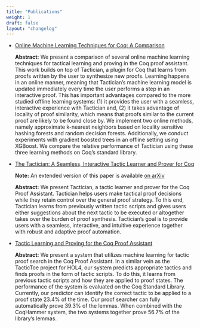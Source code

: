 ```yaml
---
title: "Publications"
weight: 1
draft: false
layout: "changelog"
---
```


- [Online Machine Learning Techniques for Coq: A Comparison](https://link.springer.com/chapter/10.1007%2F978-3-030-81097-9_5)

  **Abstract:** We present a comparison of several online machine learning techniques for tactical learning and proving in the Coq proof assistant. This work builds on top of Tactician, a plugin for Coq that learns from proofs written by the user to synthesize new proofs. Learning happens in an online manner, meaning that Tactician’s machine learning model is updated immediately every time the user performs a step in an interactive proof. This has important advantages compared to the more studied offline learning systems: (1) it provides the user with a seamless, interactive experience with Tactician and, (2) it takes advantage of locality of proof similarity, which means that proofs similar to the current proof are likely to be found close by. We implement two online methods, namely approximate k-nearest neighbors based on locality sensitive hashing forests and random decision forests. Additionally, we conduct experiments with gradient boosted trees in an offline setting using XGBoost. We compare the relative performance of Tactician using these three learning methods on Coq’s standard library.

- [The Tactician: A Seamless, Interactive Tactic Learner and Prover for Coq](https://doi.org/10.1007/978-3-030-53518-6_17)
  
  **Note:** An extended version of this paper is available [on arXiv](https://arxiv.org/abs/2008.00120)
  
  **Abstract:** We present Tactician, a tactic learner and prover for the
  Coq Proof Assistant. Tactician helps users make tactical proof decisions
  while they retain control over the general proof strategy. To this end,
  Tactician learns from previously written tactic scripts and gives users
  either suggestions about the next tactic to be executed or altogether
  takes over the burden of proof synthesis. Tactician’s goal is to provide
  users with a seamless, interactive, and intuitive experience together with
  robust and adaptive proof automation.
  
- [Tactic Learning and Proving for the Coq Proof Assistant](https://doi.org/10.29007/wg1q)

  **Abstract:** We present a system that utilizes machine learning for tactic proof search in the Coq Proof Assistant. In a similar vein as the TacticToe project
  for HOL4, our system predicts appropriate tactics and finds proofs in the form of tactic scripts. To do this, it learns from previous tactic scripts and how 
  they are applied to proof states. The performance of the system is evaluated on the Coq Standard Library. Currently, our predictor can identify the correct 
  tactic to be applied to a proof state 23.4% of the time. Our proof searcher can fully automatically prove 39.3% of the lemmas. When combined with the CoqHammer 
  system, the two systems together prove 56.7% of the library’s lemmas.
